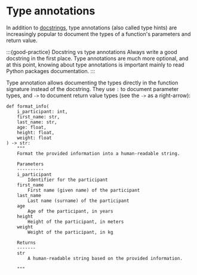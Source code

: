 # Type annotations

In addition to [docstrings](python_functions_docstrings.md), type annotations (also called type hints) are increasingly popular to document the types of a function's parameters and return value.

:::{good-practice} Docstring vs type annotations
Always write a good docstring in the first place. Type annotations are much more optional, and at this point, knowing about type annotations is important mainly to read Python packages documentation.
:::

Type annotation allows documenting the types directly in the function signature instead of the docstring. They use `:` to document parameter types, and `->` to document return value types (see the `->` as a right-arrow):

```
def format_info(
    i_participant: int,
    first_name: str,
    last_name: str,
    age: float,
    height: float,
    weight: float
) -> str:
    """
    Format the provided information into a human-readable string.

    Parameters
    ----------
    i_participant
        Identifier for the participant
    first_name
        First name (given name) of the participant
    last_name
        Last name (surname) of the participant
    age
        Age of the participant, in years
    height
        Height of the participant, in meters
    weight
        Weight of the participant, in kg

    Returns
    -------
    str
        A human-readable string based on the provided information.

    """
```

